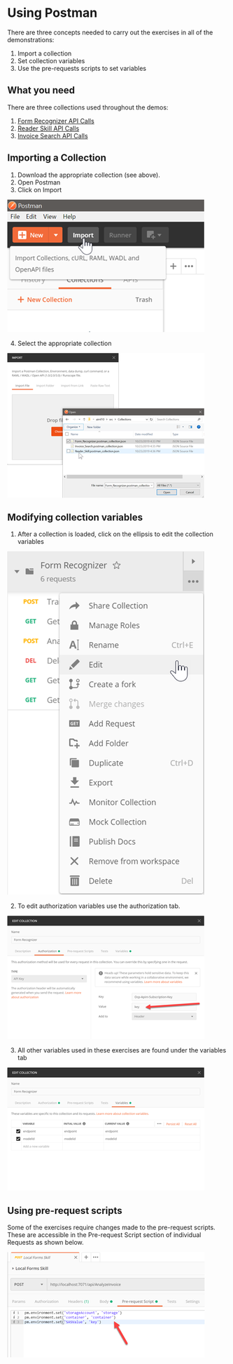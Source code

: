 # Using Postman
There are three concepts needed to carry out the exercises in all of the demonstrations:

1. Import a collection
2. Set collection variables
3. Use the pre-requests scripts to set variables

## What you need
There are three collections used throughout the demos:
1. [Form Recognizer API Calls](src/Collections/Form_Recognizer.postman_collection.json)
2. [Reader Skill API Calls](src/Collections/Reader_Skill.postman_collection.json)
3. [Invoice Search API Calls](src/Collections/Invoice_Search.postman_collection.json)

## Importing a Collection

1. Download the appropriate collection (see above).
2. Open Postman
3. Click on Import

![Import Collection](images/import_collection.png "Import Collection")

4. Select the appropriate collection

![Import Collection](images/import_collection_file.png "Import Collection")

## Modifying collection variables

1. After a collection is loaded, click on the ellipsis to edit the collection variables

![Edit Variables](images/edit_variables.png "Edit Variables")

2. To edit authorization variables use the authorization tab.

![Edit Authorization](images/edit_authorization.png "Edit Authorization")

3. All other variables used in these exercises are found under the variables tab

![Edit Variables](images/variables_tab.png "Edit Variables")

## Using pre-request scripts

Some of the exercises require changes made to the pre-request scripts. These are accessible in the Pre-request Script section of individual Requests as shown below.

![Pre-Request Scripts](images/pre_request.png "Pre-Request Scripts")

